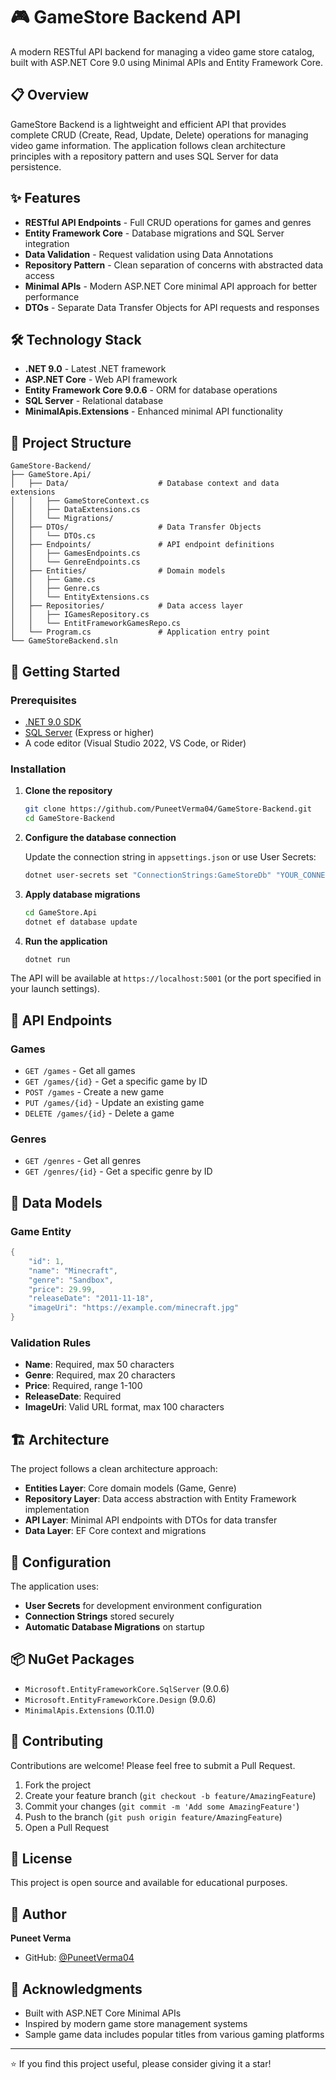 # 🎮 GameStore Backend API

A modern RESTful API backend for managing a video game store catalog, built with ASP.NET Core 9.0 using Minimal APIs and Entity Framework Core.

## 📋 Overview

GameStore Backend is a lightweight and efficient API that provides complete CRUD (Create, Read, Update, Delete) operations for managing video game information. The application follows clean architecture principles with a repository pattern and uses SQL Server for data persistence.

## ✨ Features

- **RESTful API Endpoints** - Full CRUD operations for games and genres
- **Entity Framework Core** - Database migrations and SQL Server integration
- **Data Validation** - Request validation using Data Annotations
- **Repository Pattern** - Clean separation of concerns with abstracted data access
- **Minimal APIs** - Modern ASP.NET Core minimal API approach for better performance
- **DTOs** - Separate Data Transfer Objects for API requests and responses

## 🛠️ Technology Stack

- **.NET 9.0** - Latest .NET framework
- **ASP.NET Core** - Web API framework
- **Entity Framework Core 9.0.6** - ORM for database operations
- **SQL Server** - Relational database
- **MinimalApis.Extensions** - Enhanced minimal API functionality

## 📁 Project Structure

```
GameStore-Backend/
├── GameStore.Api/
│   ├── Data/                    # Database context and data extensions
│   │   ├── GameStoreContext.cs
│   │   ├── DataExtensions.cs
│   │   └── Migrations/
│   ├── DTOs/                    # Data Transfer Objects
│   │   └── DTOs.cs
│   ├── Endpoints/               # API endpoint definitions
│   │   ├── GamesEndpoints.cs
│   │   └── GenreEndpoints.cs
│   ├── Entities/                # Domain models
│   │   ├── Game.cs
│   │   ├── Genre.cs
│   │   └── EntityExtensions.cs
│   ├── Repositories/            # Data access layer
│   │   ├── IGamesRepository.cs
│   │   └── EntitFrameworkGamesRepo.cs
│   └── Program.cs               # Application entry point
└── GameStoreBackend.sln
```

## 🚀 Getting Started

### Prerequisites

- [.NET 9.0 SDK](https://dotnet.microsoft.com/download/dotnet/9.0)
- [SQL Server](https://www.microsoft.com/en-us/sql-server/sql-server-downloads) (Express or higher)
- A code editor (Visual Studio 2022, VS Code, or Rider)

### Installation

1. **Clone the repository**
   ```bash
   git clone https://github.com/PuneetVerma04/GameStore-Backend.git
   cd GameStore-Backend
   ```

2. **Configure the database connection**
   
   Update the connection string in `appsettings.json` or use User Secrets:
   ```bash
   dotnet user-secrets set "ConnectionStrings:GameStoreDb" "YOUR_CONNECTION_STRING"
   ```

3. **Apply database migrations**
   ```bash
   cd GameStore.Api
   dotnet ef database update
   ```

4. **Run the application**
   ```bash
   dotnet run
   ```

The API will be available at `https://localhost:5001` (or the port specified in your launch settings).

## 📡 API Endpoints

### Games

- `GET /games` - Get all games
- `GET /games/{id}` - Get a specific game by ID
- `POST /games` - Create a new game
- `PUT /games/{id}` - Update an existing game
- `DELETE /games/{id}` - Delete a game

### Genres

- `GET /genres` - Get all genres
- `GET /genres/{id}` - Get a specific genre by ID

## 📝 Data Models

### Game Entity
```csharp
{
    "id": 1,
    "name": "Minecraft",
    "genre": "Sandbox",
    "price": 29.99,
    "releaseDate": "2011-11-18",
    "imageUri": "https://example.com/minecraft.jpg"
}
```

### Validation Rules
- **Name**: Required, max 50 characters
- **Genre**: Required, max 20 characters
- **Price**: Required, range 1-100
- **ReleaseDate**: Required
- **ImageUri**: Valid URL format, max 100 characters

## 🏗️ Architecture

The project follows a clean architecture approach:

- **Entities Layer**: Core domain models (Game, Genre)
- **Repository Layer**: Data access abstraction with Entity Framework implementation
- **API Layer**: Minimal API endpoints with DTOs for data transfer
- **Data Layer**: EF Core context and migrations

## 🔧 Configuration

The application uses:
- **User Secrets** for development environment configuration
- **Connection Strings** stored securely
- **Automatic Database Migrations** on startup

## 📦 NuGet Packages

- `Microsoft.EntityFrameworkCore.SqlServer` (9.0.6)
- `Microsoft.EntityFrameworkCore.Design` (9.0.6)
- `MinimalApis.Extensions` (0.11.0)

## 🤝 Contributing

Contributions are welcome! Please feel free to submit a Pull Request.

1. Fork the project
2. Create your feature branch (`git checkout -b feature/AmazingFeature`)
3. Commit your changes (`git commit -m 'Add some AmazingFeature'`)
4. Push to the branch (`git push origin feature/AmazingFeature`)
5. Open a Pull Request

## 📄 License

This project is open source and available for educational purposes.

## 👤 Author

**Puneet Verma**
- GitHub: [@PuneetVerma04](https://github.com/PuneetVerma04)

## 🙏 Acknowledgments

- Built with ASP.NET Core Minimal APIs
- Inspired by modern game store management systems
- Sample game data includes popular titles from various gaming platforms

---

⭐ If you find this project useful, please consider giving it a star!
